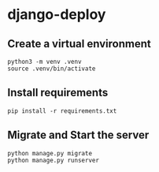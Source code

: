 # django-deploy

## Create a virtual environment

```shell
python3 -m venv .venv
source .venv/bin/activate
```

## Install requirements

```shell
pip install -r requirements.txt
```

## Migrate and Start the server

```shell
python manage.py migrate
python manage.py runserver
```
